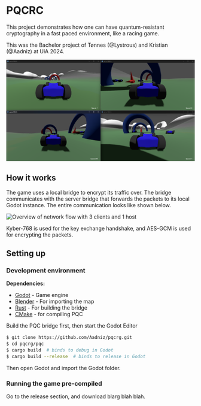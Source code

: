 # PQCRC

This project demonstrates how one can have quantum-resistant cryptography in a fast paced environment, like a racing game.

This was the Bachelor project of Tønnes (@Lystrous) and Kristian (@Aadniz) at UiA 2024.

![Screenshot of 4 clients in the game](/figures/game.png)

## How it works

The game uses a local bridge to encrypt its traffic over. The bridge communicates with the server bridge that forwards the packets to its local Godot instance. The entire communication looks like shown below.

![Overview of network flow with 3 clients and 1 host](/figures/host-client-bridge_diagram.svg)

Kyber-768 is used for the key exchange handshake, and AES-GCM is used for encrypting the packets.

## Setting up

### Development environment

**Dependencies:**

- [Godot](https://godotengine.org/) - Game engine
- [Blender](https://www.blender.org/) - For importing the map
- [Rust](https://github.com/rust-lang/rust) - For building the bridge
- [CMake](https://gitlab.kitware.com/cmake/cmake) - for compiling PQC

Build the PQC bridge first, then start the Godot Editor

``` bash
$ git clone https://github.com/Aadniz/pqcrg.git
$ cd pqcrg/pqc
$ cargo build  # binds to debug in Godot
$ cargo build --release  # binds to release in Godot
```

Then open Godot and import the Godot folder.

### Running the game pre-compiled

Go to the release section, and download blarg blah blah.


